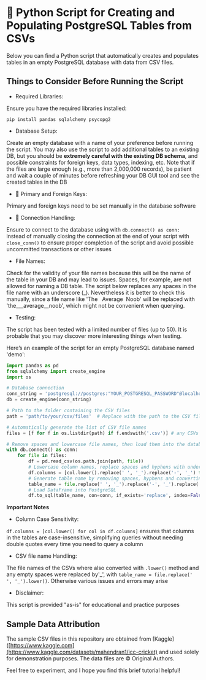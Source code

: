 # 🐍 Python Script for Creating and Populating PostgreSQL Tables from CSVs

Below you can find a Python script that automatically creates and populates tables in an empty PostgreSQL database with data from CSV files.

## Things to Consider Before Running the Script

- Required Libraries:

Ensure you have the required libraries installed:
  ```
  pip install pandas sqlalchemy psycopg2
  ```
- Database Setup:
  
Create an empty database with a name of your preference before running the script. You may also use the script to add additional tables to an existing DB, but you should be **extremely careful with the existing DB schema**, and possible constraints for foreign keys, data types, indexing, etc. Note that if the files are large enough (e.g., more than 2,000,000 records), be patient and wait a couple of minutes before refreshing your DB GUI tool and see the created tables in the DB

- 🔑 Primary and Foreign Keys:
  
Primary and foreign keys need to be set manually in the database software

- 🔗 Connection Handling:
  
Ensure to connect to the database using with `db.connect() as conn:` instead of manually closing the connection at the end of your script with `close_conn()` to ensure proper completion of the script and avoid possible uncommitted transactions or other issues

- File Names:
  
Check for the validity of your file names because this will be the name of the table in your DB and may lead to issues. Spaces, for example, are not allowed for naming a DB table. The script below replaces any spaces in the file name with an underscore (_). Nevertheless it is better to check this manually, since a file name like 'The&nbsp;&nbsp;&nbsp;Average&nbsp;&nbsp;Noob' will be replaced with 'the___average__noob', which might not be convenient when querying.

- Testing:
  
The script has been tested with a limited number of files (up to 50). It is probable that you may discover more interesting things when testing.

Here’s an example of the script for an empty PostgreSQL database named 'demo':
```python
import pandas as pd
from sqlalchemy import create_engine
import os

# Database connection
conn_string = 'postgresql://postgres:"YOUR_POSTGRESQL_PASSWORD"@localhost/demo'  # Replace with your PostgreSQL password
db = create_engine(conn_string)

# Path to the folder containing the CSV files
path = 'path/to/your/csv/files'  # Replace with the path to the CSV files

# Automatically generate the list of CSV file names
files = [f for f in os.listdir(path) if f.endswith('.csv')] # any CSVs in the above defined path will populate the list 

# Remove spaces and lowercase file names, then load them into the database
with db.connect() as conn: 
    for file in files:
        df = pd.read_csv(os.path.join(path, file))
        # Lowercase column names, replace spaces and hyphens with underscores
        df.columns = [col.lower().replace(' ', '_').replace('-', '_') for col in df.columns]
        # Generate table name by removing spaces, hyphens and converting to lowercase
        table_name = file.replace(' ', '_').replace('-', '_').replace('.csv', '').lower()
        # Load DataFrame into PostgreSQL
        df.to_sql(table_name, con=conn, if_exists='replace', index=False)
```
**Important Notes**
- Column Case Sensitivity:
  
`df.columns = [col.lower() for col in df.columns]` ensures that columns in the tables are case-insensitive, simplifying queries without needing double quotes every time you need to query a column
- CSV file name Handling:
  
The file names of the CSVs where also converted with `.lower()` method and any empty spaces were replaced by'_', with `table_name = file.replace(' ', '_').lower()`. Otherwise various issues and errors may arise
- Disclaimer:

This script is provided "as-is" for educational and practice purposes

## Sample Data Attribution

The sample CSV files in this repository are obtained from [Kaggle]([https://www.kaggle.com](https://www.kaggle.com/datasets/mahendran1/icc-cricket) and used solely for demonstration purposes. The data files are © Original Authors.


Feel free to experiment, and I hope you find this brief tutorial helpful!
